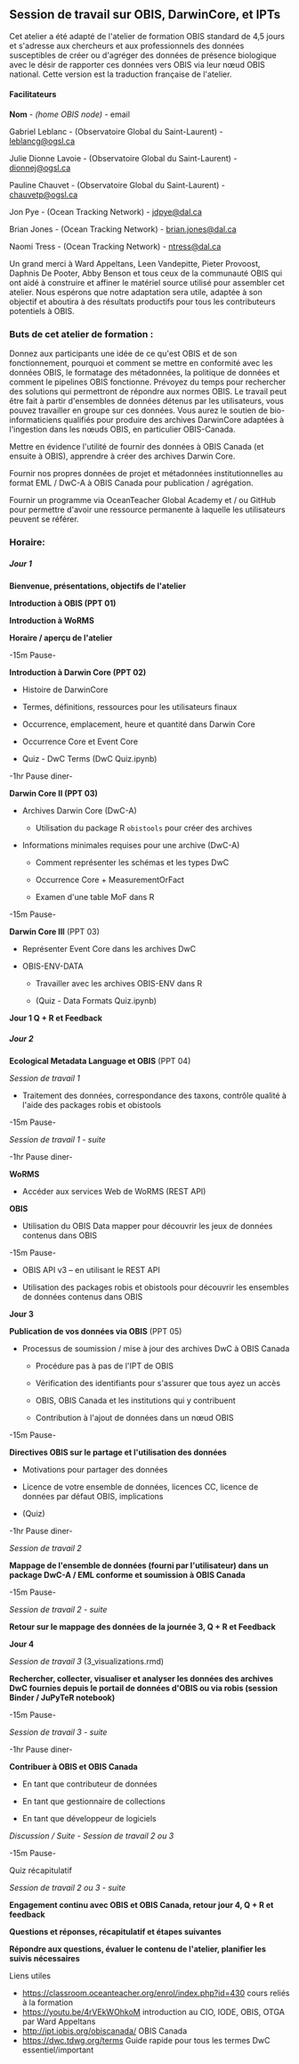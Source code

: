 ## Session de travail sur OBIS, DarwinCore, et IPTs

Cet atelier a été adapté de l'atelier de formation OBIS standard de 4,5 jours et s'adresse aux chercheurs et aux professionnels des données susceptibles de créer ou d'agréger des données de présence biologique avec le désir de rapporter ces données vers OBIS via leur nœud OBIS national. Cette version est la traduction française de l'atelier.



#### Facilitateurs
**Nom** - *(home OBIS node)* - email


Gabriel Leblanc - (Observatoire Global du Saint-Laurent) - leblancg@ogsl.ca

Julie Dionne Lavoie -  (Observatoire Global du Saint-Laurent) - dionnej@ogsl.ca

Pauline Chauvet - (Observatoire Global du Saint-Laurent) - chauvetp@ogsl.ca

Jon Pye - (Ocean Tracking Network) - jdpye@dal.ca

Brian Jones -  (Ocean Tracking Network) - brian.jones@dal.ca

Naomi Tress - (Ocean Tracking Network) - ntress@dal.ca


Un grand merci à Ward Appeltans, Leen Vandepitte, Pieter Provoost, Daphnis De Pooter, Abby Benson et tous ceux de la communauté OBIS qui ont aidé à construire et affiner le matériel source utilisé pour assembler cet atelier. Nous espérons que notre adaptation sera utile, adaptée à son objectif et aboutira à des résultats productifs pour tous les contributeurs potentiels à OBIS.


### Buts de cet atelier de formation :

Donnez aux participants une idée de ce qu'est OBIS et de son fonctionnement, pourquoi et comment se mettre en conformité avec les données OBIS, le formatage des métadonnées, la politique de données et comment le pipelines OBIS fonctionne. Prévoyez du temps pour rechercher des solutions qui permettront de répondre aux normes OBIS. Le travail peut être fait à partir d'ensembles de données détenus par les utilisateurs, vous pouvez travailler en groupe sur ces données. Vous aurez le soutien de bio-informaticiens qualifiés pour produire des archives DarwinCore adaptées à l'ingestion dans les nœuds OBIS, en particulier OBIS-Canada.

Mettre en évidence l'utilité de fournir des données à OBIS Canada (et ensuite à OBIS), apprendre à créer des archives Darwin Core. 

Fournir nos propres données de projet et métadonnées institutionnelles au format EML / DwC-A à OBIS Canada pour publication / agrégation. 

Fournir un programme via OceanTeacher Global Academy et / ou GitHub pour permettre d'avoir une ressource permanente à laquelle les utilisateurs peuvent se référer.


### Horaire:

##### Jour 1

**Bienvenue, présentations, objectifs de l'atelier**

**Introduction à OBIS  (PPT 01)**

**Introduction à WoRMS**

**Horaire / aperçu de l'atelier**

-15m Pause-

**Introduction à Darwin Core  (PPT 02)**

* Histoire de DarwinCore  

* Termes, définitions, ressources pour les utilisateurs finaux
  
* Occurrence, emplacement, heure et quantité dans Darwin Core

* Occurrence Core et Event Core

* Quiz - DwC Terms  (DwC Quiz.ipynb)

-1hr Pause diner-

**Darwin Core II  (PPT 03)**

* Archives Darwin Core (DwC-A) 
        
    * Utilisation du package R `obistools` pour créer des archives
          
* Informations minimales requises pour une archive (DwC-A)    
     
    * Comment représenter les schémas et les types DwC
         
    * Occurrence Core + MeasurementOrFact

    * Examen d'une table MoF dans R

-15m Pause-

**Darwin Core III**  (PPT 03)

* Représenter Event Core dans les archives DwC 
              
* OBIS-ENV-DATA
        
    * Travailler avec les archives OBIS-ENV dans R
              
    * (Quiz - Data Formats Quiz.ipynb)

**Jour 1 Q + R et Feedback**


##### Jour 2

**Ecological Metadata Language et OBIS**  (PPT 04)

*Session de travail 1*

* Traitement des données, correspondance des taxons, contrôle qualité à l'aide des packages robis et obistools

-15m Pause-

*Session de travail 1 - suite*

-1hr Pause diner-

**WoRMS**

* Accéder aux services Web de WoRMS (REST API)

**OBIS**

* Utilisation du OBIS Data mapper pour découvrir les jeux de données contenus dans OBIS

-15m Pause-

* OBIS API v3 – en utilisant le REST API  
    
* Utilisation des packages robis et obistools pour découvrir les ensembles de données contenus dans OBIS
    
    
**Jour 3**    
    
**Publication de vos données via OBIS**  (PPT 05)

* Processus de soumission / mise à jour des archives DwC à OBIS Canada
    * Procédure pas à pas de l'IPT de OBIS
    * Vérification des identifiants pour s'assurer que tous ayez un accès

    * OBIS, OBIS Canada et les institutions qui y contribuent

    * Contribution à l'ajout de données dans un nœud OBIS
    
-15m Pause-

**Directives OBIS sur le partage et l'utilisation des données**
    
* Motivations pour partager des données
    
* Licence de votre ensemble de données, licences CC, licence de données par défaut OBIS, implications

* (Quiz)

-1hr Pause diner-

*Session de travail 2*

**Mappage de l'ensemble de données (fourni par l'utilisateur) dans un package DwC-A / EML conforme et soumission à OBIS Canada**

-15m Pause-

*Session de travail 2 - suite*

**Retour sur le mappage des données de la journée 3, Q + R et Feedback**


**Jour 4**

*Session de travail 3*  (3_visualizations.rmd)

**Rechercher, collecter, visualiser et analyser les données des archives DwC fournies depuis le portail de données d'OBIS ou via robis (session Binder / JuPyTeR notebook)**

-15m Pause-

*Session de travail 3 - suite*

-1hr Pause diner-

**Contribuer à OBIS et OBIS Canada**

* En tant que contributeur de données
    
* En tant que gestionnaire de collections
    
* En tant que développeur de logiciels

*Discussion / Suite - Session de travail 2 ou 3*

-15m Pause-

Quiz récapitulatif

*Session de travail 2 ou 3 - suite*

**Engagement continu avec OBIS et OBIS Canada, retour jour 4, Q + R et feedback**

**Questions et réponses, récapitulatif et étapes suivantes** 

**Répondre aux questions, évaluer le contenu de l'atelier, planifier les suivis nécessaires**


Liens utiles

* https://classroom.oceanteacher.org/enrol/index.php?id=430 cours reliés à la formation
* https://youtu.be/4rVEkWOhkoM introduction au CIO, IODE, OBIS, OTGA par Ward Appeltans
* http://ipt.iobis.org/obiscanada/ OBIS Canada
* https://dwc.tdwg.org/terms Guide rapide pour tous les termes DwC essentiel/important
